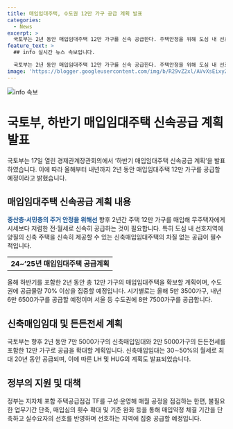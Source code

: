 ```yaml
---
title: 매입임대주택, 수도권 12만 가구 공급 계획 발표
categories:
  - News
excerpt: >
  국토부는 2년 동안 매입임대주택 12만 가구를 신속 공급한다. 주택안정을 위해 도심 내 선호지역에 양질의 주택을 제공하고, 24~25년 매입임대주택 공급계획으로 7만 5000가구의 신축주택을 확보해 무주택 저소득층에게 저렴한 월세로 제공한다. 수도권에 공급물량 70% 이상 집중, LH 신축매입물량이 월별 이행계획과 실적달성 관리를 철저히 한다. 지자체 포함 주택공급점검 TF를 구성·운영하고, 건설원가 상승 등을 고려해 정부지원 매입단가도 현실화한다. 이를 통해 대국민 홍보와 아파트 쏠림 현상 완화를 기대한다.
feature_text: >
  ## info 실시간 뉴스 속보입니다.

  국토부는 2년 동안 매입임대주택 12만 가구를 신속 공급한다. 주택안정을 위해 도심 내 선호지역에 양질의 주택을 제공하고, 24~25년 매입임대주택 공급계획으로 7만 5000가구의 신축주택을 확보해 무주택 저소득층에게 저렴한 월세로 제공한다. 수도권에 공급물량 70% 이상 집중, LH 신축매입물량이 월별 이행계획과 실적달성 관리를 철저히 한다. 지자체 포함 주택공급점검 TF를 구성·운영하고, 건설원가 상승 등을 고려해 정부지원 매입단가도 현실화한다. 이를 통해 대국민 홍보와 아파트 쏠림 현상 완화를 기대한다.
image: 'https://blogger.googleusercontent.com/img/b/R29vZ2xl/AVvXsEixyZcFfHzMRdzZMjFBmAUKJYCLCGyLL1o632UiGVXcaFdKo_bkvkuCioo0uUKlGfBVcT3P84aROyZIXSBEx3Aw5nCQ3pTgDom1WDC4m8eifvWiAmWEEVb4x6G_l8C0QH225ldMjyaFvpxGEBGNO37VmDTDMHGhJPq73UglMfDca1-0aw/s1600/blogspot.png'
---
```


<p><img src="https://blogger.googleusercontent.com/img/b/R29vZ2xl/AVvXsEixyZcFfHzMRdzZMjFBmAUKJYCLCGyLL1o632UiGVXcaFdKo_bkvkuCioo0uUKlGfBVcT3P84aROyZIXSBEx3Aw5nCQ3pTgDom1WDC4m8eifvWiAmWEEVb4x6G_l8C0QH225ldMjyaFvpxGEBGNO37VmDTDMHGhJPq73UglMfDca1-0aw/s1600/blogspot.png" alt="info 속보" /></p>

<h1>국토부, 하반기 매입임대주택 신속공급 계획 발표</h1>

<p data-ke-size="size16">국토부는 17일 열린 경제관계장관회의에서 ‘하반기 매입임대주택 신속공급 계획’을 발표하였습니다. 이에 따라 올해부터 내년까지 2년 동안 매입임대주택 12만 가구를 공급할 예정이라고 밝혔습니다.</p>

<h2 data-ke-size="size26">매입임대주택 신속공급 계획 내용</h2>

<p data-ke-size="size16"><b><span style="color: #1a5490;">중산층·서민층의 주거 안정을 위해선</span></b> 향후 2년간 주택 12만 가구를 매입해 무주택자에게 시세보다 저렴한 전·월세로 신속히 공급하는 것이 필요합니다. 특히 도심 내 선호지역에 양질의 신축 주택을 신속히 제공할 수 있는 신축매입임대주택의 차질 없는 공급이 필수적입니다.</p>

<table>
<tbody>
<tr>
<td style="text-align: center; height: 17px;"><b>24~’25년 매입임대주택 공급계획</b></td>
</tr>
</tbody>
</table>

<p data-ke-size="size16">올해 하반기를 포함한 2년 동안 총 12만 가구의 매입임대주택을 확보할 계획이며, 수도권에 공급물량 70% 이상을 집중할 예정입니다. 시기별로는 올해 5만 3500가구, 내년 6만 6500가구를 공급할 예정이며 서울 등 수도권에 8만 7500가구를 공급합니다.</p>

<h2 data-ke-size="size26">신축매입임대 및 든든전세 계획</h2>

<p data-ke-size="size16">국토부는 향후 2년 동안 7만 5000가구의 신축매입임대와 2만 5000가구의 든든전세를 포함한 12만 가구로 공급을 확대할 계획입니다. 신축매입임대는 30∼50%의 월세로 최대 20년 동안 공급되며, 이에 따른 LH 및 HUG의 계획도 발표되었습니다.</p>

<h2 data-ke-size="size26">정부의 지원 및 대책</h2>

<p data-ke-size="size16">정부는 지자체 포함 주택공급점검 TF를 구성·운영해 매월 공정을 점검하는 한편, 불필요한 업무기간 단축, 매입심의 횟수 확대 및 기준 완화 등을 통해 매입약정 체결 기간을 단축하고 실수요자의 선호를 반영하며 선호하는 지역에 집중 공급할 예정입니다.</p>

<p data-ke-size="size16">&nbsp;</p>

